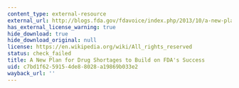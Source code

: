 ```yaml
---
content_type: external-resource
external_url: http://blogs.fda.gov/fdavoice/index.php/2013/10/a-new-plan-for-drug-shortages-to-build-on-fdas-success/
has_external_license_warning: true
hide_download: true
hide_download_original: null
license: https://en.wikipedia.org/wiki/All_rights_reserved
status: check_failed
title: A New Plan for Drug Shortages to Build on FDA's Success
uid: c7bd1f62-5915-4de8-8028-a19869b033e2
wayback_url: ''
---
```

